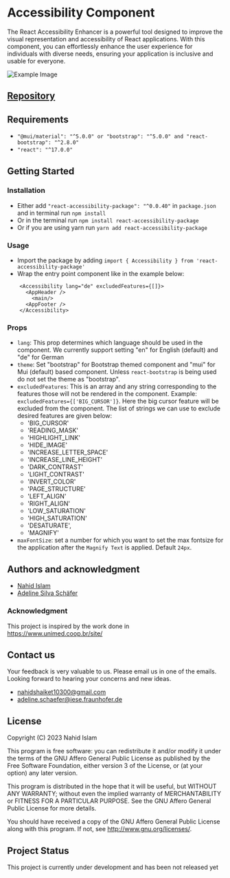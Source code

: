 # Accessibility Component
The React Accessibility Enhancer is a powerful tool designed to improve the visual representation and accessibility of React applications. With this component, you can effortlessly enhance the user experience for individuals with diverse needs, ensuring your application is inclusive and usable for everyone.

![Example Image](https://github.com/nahid1991/accessibility-component/blob/main/example.gif?raw=true)

## [Repository](https://github.com/nahid1991/accessibility-component/)

## Requirements

- ```"@mui/material": "^5.0.0" or "bootstrap": "^5.0.0" and "react-bootstrap": "^2.8.0"```
- ```"react": "^17.0.0"```

## Getting Started
### Installation
- Either add ```"react-accessibility-package": "^0.0.40"``` in ```package.json``` and in terminal run ```npm install```
- Or in the terminal run ```npm install react-accessibility-package```
- Or if you are using yarn run ```yarn add react-accessibility-package```
### Usage
- Import the package by adding ```import { Accessibility } from 'react-accessibility-package'```
- Wrap the entry point component like in the example below:
```
    <Accessibility lang="de" excludedFeatures={[]}>
      <AppHeader />
        <main/>
      <AppFooter />
    </Accessibility>
```
### Props
- ```lang```: This prop determines which language should be used in the component. We currently support setting "en" for English (default) and "de" for German
- ```theme```: Set "bootstrap" for Bootstrap themed component and "mui" for Mui (default) based component. Unless ```react-bootstrap``` is being used do not set the theme as "bootstrap".
- ```excludedFeatures```: This is an array and any string corresponding to the features those will not be rendered in the component. Example: ```excludedFeatures={['BIG_CURSOR']}```. Here the big cursor feature will be excluded from the component. The list of strings we can use to exclude desired features are given below:
  - 'BIG_CURSOR'
  - 'READING_MASK'
  - 'HIGHLIGHT_LINK'
  - 'HIDE_IMAGE'
  - 'INCREASE_LETTER_SPACE'
  - 'INCREASE_LINE_HEIGHT'
  - 'DARK_CONTRAST'
  - 'LIGHT_CONTRAST'
  - 'INVERT_COLOR'
  - 'PAGE_STRUCTURE'
  - 'LEFT_ALIGN'
  - 'RIGHT_ALIGN'
  - 'LOW_SATURATION'
  - 'HIGH_SATURATION'
  - 'DESATURATE',
  - 'MAGNIFY'
- ```maxFontSize```: set a number for which you want to set the max fontsize for the application after the ```Magnify Text``` is applied. Default ```24px```.

## Authors and acknowledgment

- [Nahid Islam](https://github.com/nahid1991)
- [Adeline Silva Schäfer](https://github.com/adelinerd)

### Acknowledgment

This project is inspired by the work done in https://www.unimed.coop.br/site/

## Contact us
Your feedback is very valuable to us. Please email us in one of the emails. Looking forward to hearing your concerns and new ideas.
- <a href="mailto:nahidshaiket10300@gmail.com">nahidshaiket10300@gmail.com</a>
- <a href="mailto:adeline.schaefer@iese.fraunhofer.de">adeline.schaefer@iese.fraunhofer.de </a>

## License

Copyright (C) 2023 Nahid Islam

This program is free software: you can redistribute it and/or modify
it under the terms of the GNU Affero General Public License as published by
the Free Software Foundation, either version 3 of the License, or
(at your option) any later version.

This program is distributed in the hope that it will be useful,
but WITHOUT ANY WARRANTY; without even the implied warranty of
MERCHANTABILITY or FITNESS FOR A PARTICULAR PURPOSE.  See the
GNU Affero General Public License for more details.

You should have received a copy of the GNU Affero General Public License
along with this program.  If not, see <http://www.gnu.org/licenses/>.

## Project Status
This project is currently under development and has been not released yet
